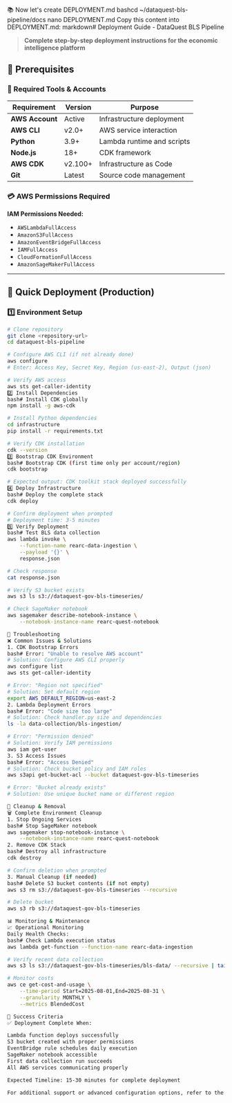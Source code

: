 📚 Now let's create DEPLOYMENT.md
bashcd ~/dataquest-bls-pipeline/docs
nano DEPLOYMENT.md
Copy this content into DEPLOYMENT.md:
markdown# Deployment Guide - DataQuest BLS Pipeline

> **Complete step-by-step deployment instructions for the economic intelligence platform**

## 🎯 Prerequisites

### 🔧 Required Tools & Accounts

| Requirement | Version | Purpose |
|-------------|---------|---------|
| **AWS Account** | Active | Infrastructure deployment |
| **AWS CLI** | v2.0+ | AWS service interaction |
| **Python** | 3.9+ | Lambda runtime and scripts |
| **Node.js** | 18+ | CDK framework |
| **AWS CDK** | v2.100+ | Infrastructure as Code |
| **Git** | Latest | Source code management |

### 💳 AWS Permissions Required

**IAM Permissions Needed:**
- `AWSLambdaFullAccess`
- `AmazonS3FullAccess`
- `AmazonEventBridgeFullAccess`
- `IAMFullAccess`
- `CloudFormationFullAccess`
- `AmazonSageMakerFullAccess`

---

## 🚀 Quick Deployment (Production)

### 1️⃣ Environment Setup

```bash
# Clone repository
git clone <repository-url>
cd dataquest-bls-pipeline

# Configure AWS CLI (if not already done)
aws configure
# Enter: Access Key, Secret Key, Region (us-east-2), Output (json)

# Verify AWS access
aws sts get-caller-identity
2️⃣ Install Dependencies
bash# Install CDK globally
npm install -g aws-cdk

# Install Python dependencies
cd infrastructure
pip install -r requirements.txt

# Verify CDK installation
cdk --version
3️⃣ Bootstrap CDK Environment
bash# Bootstrap CDK (first time only per account/region)
cdk bootstrap

# Expected output: CDK toolkit stack deployed successfully
4️⃣ Deploy Infrastructure
bash# Deploy the complete stack
cdk deploy

# Confirm deployment when prompted
# Deployment time: 3-5 minutes
5️⃣ Verify Deployment
bash# Test BLS data collection
aws lambda invoke \
    --function-name rearc-data-ingestion \
    --payload '{}' \
    response.json

# Check response
cat response.json

# Verify S3 bucket exists
aws s3 ls s3://dataquest-gov-bls-timeseries/

# Check SageMaker notebook
aws sagemaker describe-notebook-instance \
    --notebook-instance-name rearc-quest-notebook

🔧 Troubleshooting
❌ Common Issues & Solutions
1. CDK Bootstrap Errors
bash# Error: "Unable to resolve AWS account"
# Solution: Configure AWS CLI properly
aws configure list
aws sts get-caller-identity

# Error: "Region not specified"
# Solution: Set default region
export AWS_DEFAULT_REGION=us-east-2
2. Lambda Deployment Errors
bash# Error: "Code size too large"
# Solution: Check handler.py size and dependencies
ls -la data-collection/bls-ingestion/

# Error: "Permission denied"
# Solution: Verify IAM permissions
aws iam get-user
3. S3 Access Issues
bash# Error: "Access Denied"
# Solution: Check bucket policy and IAM roles
aws s3api get-bucket-acl --bucket dataquest-gov-bls-timeseries

# Error: "Bucket already exists"
# Solution: Use unique bucket name or different region

🧹 Cleanup & Removal
🗑️ Complete Environment Cleanup
1. Stop Ongoing Services
bash# Stop SageMaker notebook
aws sagemaker stop-notebook-instance \
    --notebook-instance-name rearc-quest-notebook
2. Remove CDK Stack
bash# Destroy all infrastructure
cdk destroy

# Confirm deletion when prompted
3. Manual Cleanup (if needed)
bash# Delete S3 bucket contents (if not empty)
aws s3 rm s3://dataquest-gov-bls-timeseries --recursive

# Delete bucket
aws s3 rb s3://dataquest-gov-bls-timeseries

📊 Monitoring & Maintenance
📈 Operational Monitoring
Daily Health Checks:
bash# Check Lambda execution status
aws lambda get-function --function-name rearc-data-ingestion

# Verify recent data collection
aws s3 ls s3://dataquest-gov-bls-timeseries/bls-data/ --recursive | tail -10

# Monitor costs
aws ce get-cost-and-usage \
    --time-period Start=2025-08-01,End=2025-08-31 \
    --granularity MONTHLY \
    --metrics BlendedCost

🎯 Success Criteria
✅ Deployment Complete When:

Lambda function deploys successfully
S3 bucket created with proper permissions
EventBridge rule schedules daily execution
SageMaker notebook accessible
First data collection run succeeds
All AWS services communicating properly

Expected Timeline: 15-30 minutes for complete deployment

For additional support or advanced configuration options, refer to the System Architecture documentation.

